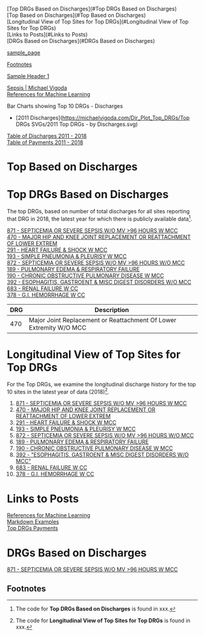 

[Top DRGs Based on Discharges](#Top DRGs Based on Discharges)   
[Top Based on Discharges](#Top Based on Discharges)   
[Longitudinal View of Top Sites for Top DRGs](#Longitudinal View of Top Sites for Top DRGs)  
[Links to Posts](#Links to Posts)  
[DRGs Based on Discharges](#DRGs Based on Discharges)   



[sample_page](https://michaelvigoda.com/sample_page.md)

[Footnotes](#Footnotes)

[Sample Header 1](https://michaelvigoda.com/2019/01/01/Tips-for-using-this-as-a-website.html#sample-header-1)








[Sepsis | Michael Vigoda](https://michaelvigoda.com/2020/01/24/Sepsis.html#cms-data-by-years)  
[References for Machine Learning](https://michaelvigoda.com/2021/05/07/References-for-Machine-Learning.html)  


Bar Charts showing Top 10 DRGs - Discharges
- [2011 Discharges](https://michaelvigoda.com/Dir_Plot_Top_DRGs/Top DRGs SVGs/2011 Top DRGs - by Discharges.svg)

[Table of Discharges 2011 - 2018](https://michaelvigoda.com/Tables/Table-of-Discharges.md)   
[Table of Payments 2011 - 2018](https://michaelvigoda.com/Tables/Table-of-Payments.md)



<a id="Top Based on Discharges"></a>
# Top Based on Discharges





<a id="Top DRGs Based on Discharges"></a>
# Top DRGs Based on Discharges  
The top DRGs, based on number of total discharges for all sites 
reporting that DRG in 2018, the latest year 
for which there is publicly available data[^1].

[871 - SEPTICEMIA OR SEVERE SEPSIS W/O MV >96 HOURS W MCC](https://michaelvigoda.com/Charts/871.html)  
[470 - MAJOR HIP AND KNEE JOINT REPLACEMENT OR REATTACHMENT OF LOWER EXTREM](https://michaelvigoda.com/Charts/470.html)  
[291 - HEART FAILURE & SHOCK W MCC](https://michaelvigoda.com/Charts/291.html)  
[193 - SIMPLE PNEUMONIA & PLEURISY W MCC](https://michaelvigoda.com/Charts/193.html)  
[872 - SEPTICEMIA OR SEVERE SEPSIS W/O MV >96 HOURS W/O MCC](https://michaelvigoda.com/Charts/872.html)  
[189 - PULMONARY EDEMA & RESPIRATORY FAILURE](https://michaelvigoda.com/Charts/189.html)  
[190 - CHRONIC OBSTRUCTIVE PULMONARY DISEASE W MCC](https://michaelvigoda.com/Charts/190.html)  
[392 - ESOPHAGITIS, GASTROENT & MISC DIGEST DISORDERS W/O MCC](https://michaelvigoda.com/Charts/392.html)  
[683 - RENAL FAILURE W CC](https://michaelvigoda.com/Charts/683.html)  
[378 - G.I. HEMORRHAGE W CC](https://michaelvigoda.com/Charts/378.html)  
  
| DRG  | Description  |
|---|---|
| 470 | Major Joint Replacement or Reattachment Of Lower Extremity W/O MCC | 



<a id="Longitudinal View of Top Sites for Top DRGs"></a>
# Longitudinal View of Top Sites for Top DRGs  
For the Top DRGs, 
we examine the longitudinal discharge history for the top 10 sites 
in the latest year of data (2018)[^2].



1. [871 - SEPTICEMIA OR SEVERE SEPSIS W/O MV >96 HOURS W MCC](https://michaelvigoda.com/Charts/Top_sites_871.html)    
2. [470 - MAJOR HIP AND KNEE JOINT REPLACEMENT OR REATTACHMENT OF LOWER EXTREM](https://michaelvigoda.com/Charts/Top_sites_470.html)  
3. [291 - HEART FAILURE & SHOCK W MCC](https://michaelvigoda.com/Charts/Top_sites_291.html)  
4. [193 - SIMPLE PNEUMONIA & PLEURISY W MCC](https://michaelvigoda.com/Charts/Top_sites_193.html)  
5. [872 - SEPTICEMIA OR SEVERE SEPSIS W/O MV >96 HOURS W/O MCC](https://michaelvigoda.com/Charts/Top_sites_872.html)  
6. [189 - PULMONARY EDEMA & RESPIRATORY FAILURE](https://michaelvigoda.com/Charts/Top_sites_189.html)    
7. [190 - CHRONIC OBSTRUCTIVE PULMONARY DISEASE W MCC](https://michaelvigoda.com/Charts/Top_sites_190.html)  
8. [392 - "ESOPHAGITIS, GASTROENT & MISC DIGEST DISORDERS W/O MCC"](https://michaelvigoda.com/Charts/Top_sites_392.html)  
9. [683 - RENAL FAILURE W CC](https://michaelvigoda.com/Charts/Top_sites_683.html)  
10. [378 - G.I. HEMORRHAGE W CC](https://michaelvigoda.com/Charts/Top_sites_378.html)  





<a id="Links to Posts"></a>
# Links to Posts  
[References for Machine Learning](https://michaelvigoda.com/2021/05/07/References-for-Machine-Learning.html)  
[Markdown Examples](https://michaelvigoda.com/2020/01/01/Markdown-examples.html)  
[Top DRGs Payments](https://michaelvigoda.com/2021/09/07/Top-DRGs-Payments.html)  


<a id="DRGs Based on Discharges"></a>
# DRGs Based on Discharges

[871 - SEPTICEMIA OR SEVERE SEPSIS W/O MV >96 HOURS W MCC](https://michaelvigoda.com/Charts/871.html)  


<a id="Footnotes"></a>
## Footnotes
[^1]: The code for **Top DRGs Based on Discharges** is found in xxx.  
[^2]: The code for **Longitudinal View of Top Sites for Top DRGs** is found in xxx.
